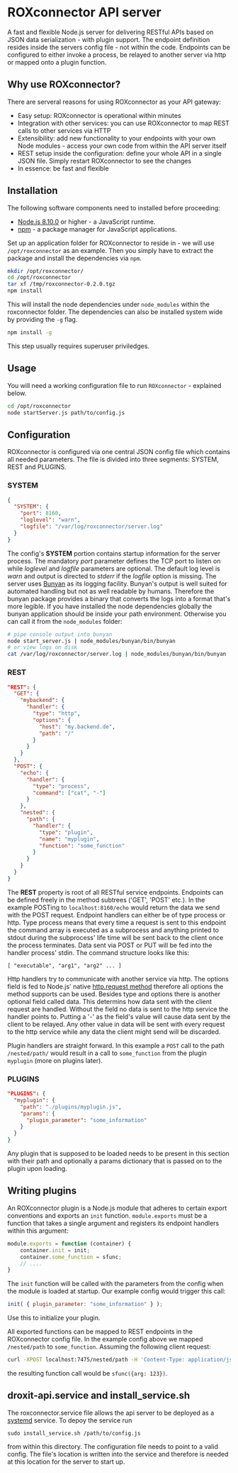 # ROXconnector API server

A fast and flexible Node.js server for delivering RESTful APIs based on JSON data serialization - with plugin support.
The endpoint definition resides inside the servers config file - not within the code.
Endpoints can be configured to either invoke a process, be relayed to another server via http or mapped onto a plugin function.

## Why use ROXconnector?

There are serveral reasons for using ROXconnector as your API gateway:

* Easy setup: ROXconnector is operational within minutes
* Integration with other services: you can use ROXconnector to map REST calls to other services via HTTP
* Extensibility: add new functionality to your endpoints with your own Node modules - access your own code from within the API server itself
* REST setup inside the configuration: define your whole API in a single JSON file. Simply restart ROXconnector to see the changes
* In essence: be fast and flexible

## Installation

The following software components need to installed before proceeding:

* [Node.js 8.10.0](https://nodejs.org) or higher - a JavaScript runtime.
* [npm](https://www.npmjs.com/) - a package manager for JavaScript applications.

Set up an application folder for ROXconnector to reside in - we will use `/opt/roxconnector` as an example.
Then you simply have to extract the package and install the dependencies via `npm`.

```bash
mkdir /opt/roxconnector/
cd /opt/roxconnector
tar xf /tmp/roxconnector-0.2.0.tgz
npm install
```

This will install the node dependencies under `node_modules` within the roxconnector folder. The dependencies can also be installed system wide by providing the `-g` flag.

```bash
npm install -g
```

This step usually requires superuser priviledges.

## Usage

You will need a working configuration file to run `ROXconnector` - explained below.

```bash
cd /opt/roxconnector
node startServer.js path/to/config.js
```

## Configuration

ROXconnector is configured via one central JSON config file which contains all needed parameters.
The file is divided into three segments: SYSTEM, REST and PLUGINS.

### SYSTEM

```json
{
  "SYSTEM": {
    "port": 8160,
    "loglevel": "warn",
    "logfile": "/var/log/roxconnector/server.log"
  }
}
```

The config's **SYSTEM** portion contains startup information for the server process. The mandatory _port_ parameter defines the TCP port to listen on while _loglevel_ and _logfile_ parameters are
optional. The default log level is _warn_ and output is directed to _stderr_ if the _logfile_ option is missing. The server uses [Bunyan](https://github.com/trentm/node-bunyan) as its logging facility.
Bunyan's output is well suited for automated handling but not as well readable by humans. Therefore the bunyan package provides a binary that converts the logs into a format that's more legible.
If you have installed the node dependencies globally the bunyan application should be inside your path environment. Otherwise you can call it from the `node_modules` folder:

```bash
# pipe console output into bunyan
node start_server.js | node_modules/bunyan/bin/bunyan
# or view logs on disk
cat /var/log/roxconnector/server.log | node_modules/bunyan/bin/bunyan
```

### REST

```json
"REST": {
  "GET": {
    "mybackend": {
      "handler": {
        "type": "http",
        "options": {
          "host": "my.backend.de",
          "path": "/"
        }
      }
    }
  },
  "POST": {
    "echo": {
      "handler": {
        "type": "process",
        "command": ["cat", "-"]
      }
    },
    "nested": {
      "path": {
        "handler": {
          "type": "plugin",
          "name": "myplugin",
          "function": "some_function"
        }
      }
    }
  }
}
```

The **REST** property is root of all RESTful service endpoints.
Endpoints can be defined freely in the method subtrees ('GET', 'POST' etc.). In the example POSTing to `localhost:8160/echo` would return the data we send with the POST request.
Endpoint handlers can either be of type process or http. Type process means that every time a request is sent to this endpoint the command array is executed as a subprocess and
anything printed to stdout during the subprocess' life time will be sent back to the client once the process terminates. Data sent via POST or PUT will be fed into the handler
process' stdin. The command structure looks like this:
 
    [ "executable", "arg1", "arg2" ... ]

Http handlers try to communicate with another service via http. The options field is fed to Node.js' native [http.request method](https://nodejs.org/dist/latest-v6.x/docs/api/http.html#http_http_request_options_callback)
therefore all options the method supports can be used. Besides type and options there is another optional field called data. This determins how data sent with the client request are handled. Without the field no data
is sent to the http service the handler points to. Putting a '-' as the field's value will cause data sent by the client to be relayed. Any other value in data will be sent with every request to the http service while
any data the client might send will be discarded.


Plugin handlers are straight forward. In this example a `POST` call to the path `/nested/path/` would result in a call to `some_function` from the plugin `myplugin` (more on plugins later).

### PLUGINS

```json
"PLUGINS": {
  "myplugin": {
    "path": "./plugins/myplugin.js",
    "params": {
      "plugin_parameter": "some_information"
    }
  }
}
```
Any plugin that is supposed to be loaded needs to be present in this section with their path and optionally a params dictionary that is passed on to the plugin upon loading.

## Writing plugins

An ROXconnector plugin is a Node.js module that adheres to certain export conventions and exports an `init` function. `module.exports` must be a function that takes a single argument
and registers its endpoint handlers within this argument:

```javascript
module.exports = function (container) {
    container.init = init;
    container.some_function = sfunc;
    // ....
}
```
The `init` function will be called with the parameters from the config when the module is loaded at startup. Our example config would trigger this call:

```javascript
init( { plugin_parameter: "some_information" } );
```

Use this to initialize your plugin.

All exported functions can be mapped to REST endpoints in the ROXconnector config file. In the example config above we mapped `/nested/path` to `some_function`.
Assuming the following client request:

```bash
curl -XPOST localhost:7475/nested/path -H 'Content-Type: application/json' -d '{ "arg": 213 }'
```

the resulting function call would be `sfunc({arg: 123})`.


## droxit-api.service and install\_service.sh
The roxconnector.service file allows the api server to be deployed as a [systemd](https://en.wikipedia.org/wiki/Systemd) service. To depoy the service run

    sudo install_service.sh /path/to/config.js

from within this directory. The configuration file needs to point to a valid config. The file's location is written into the service and therefore is needed at this location for the server
to start up.

